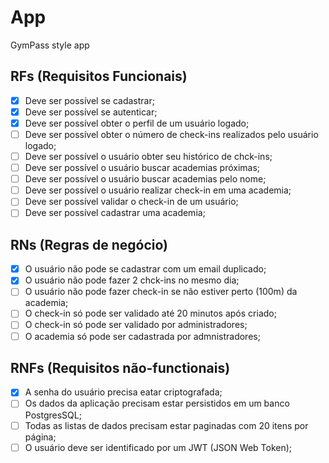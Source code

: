 # App

GymPass style app

## RFs (Requisitos Funcionais)

- [X] Deve ser possível se cadastrar;
- [X] Deve ser possível se autenticar;
- [X] Deve ser possível obter o perfil de um usuário logado;
- [ ] Deve ser possível obter o número de check-ins realizados pelo usuário logado;
- [ ] Deve ser possível o usuário obter seu histórico de chck-ins;
- [ ] Deve ser possível o usuário buscar academias próximas;
- [ ] Deve ser possível o usuário buscar academias pelo nome; 
- [ ] Deve ser possível o usuário realizar check-in em uma academia;
- [ ] Deve ser possível validar o check-in de um usuário;
- [ ] Deve ser possível cadastrar uma academia;

## RNs (Regras de negócio)

- [X] O usuário não pode se cadastrar com um email duplicado;
- [X] O usuário não pode fazer 2 chck-ins no mesmo dia;
- [ ] O usuário não pode fazer check-in se não estiver perto (100m) da academia;
- [ ] O check-in só pode ser validado até 20 minutos após criado;
- [ ] O check-in só pode ser validado por administradores; 
- [ ] O academia só pode ser cadastrada por admnistradores; 

## RNFs (Requisitos não-functionais)

- [X]  A senha do usuário precisa eatar criptografada;
- [ ]  Os dados da aplicação precisam estar persistidos em um banco PostgresSQL; 
- [ ]  Todas as listas de dados precisam estar paginadas com 20 itens por página;  
- [ ]  O usuário deve ser identificado por um JWT (JSON Web Token);